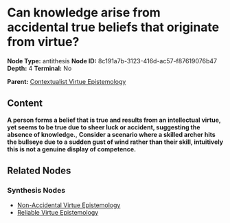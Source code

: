# Can knowledge arise from accidental true beliefs that originate from virtue?

**Node Type:** antithesis
**Node ID:** 8c191a7b-3123-416d-ac57-f87619076b47
**Depth:** 4
**Terminal:** No

**Parent:** [Contextualist Virtue Epistemology](contextualist-virtue-epistemology-synthesis-32de8d0f-3c71-4376-a22e-d7d64ddaee3d.md)

## Content

**A person forms a belief that is true and results from an intellectual virtue, yet seems to be true due to sheer luck or accident, suggesting the absence of knowledge.**, **Consider a scenario where a skilled archer hits the bullseye due to a sudden gust of wind rather than their skill, intuitively this is not a genuine display of competence.**

## Related Nodes

### Synthesis Nodes

- [Non-Accidental Virtue Epistemology](non-accidental-virtue-epistemology-synthesis-d15e47ac-8efa-4dd4-8886-0b7818b61ee7.md)
- [Reliable Virtue Epistemology](reliable-virtue-epistemology-synthesis-105dec02-0ae6-4447-a4ec-6ffdb002924e.md)
